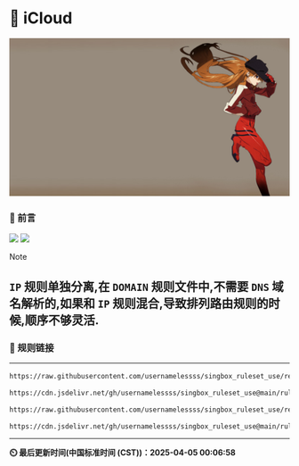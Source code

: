
# 🧸 iCloud
![](https://raw.githubusercontent.com/usernamelessss/picture-bed/main/images/202504042256831.jpg)
### 📣 前言
![](https://shields.io/badge/-移除重复规则-ff69b4) ![](https://shields.io/badge/-IP&nbsp;规则单独存放不与&nbsp;DOMAIN&nbsp;等混合-green)
> [!NOTE]
**`IP` 规则单独分离,在 `DOMAIN` 规则文件中,不需要 `DNS` 域名解析的,如果和 `IP` 规则混合,导致排列路由规则的时候,顺序不够灵活.**
---

###  🔗 规则链接
---

```url
https://raw.githubusercontent.com/usernamelessss/singbox_ruleset_use/refs/heads/main/rule/iCloud/iCloud_No_IP.json
```

```url
https://cdn.jsdelivr.net/gh/usernamelessss/singbox_ruleset_use@main/rule/iCloud/iCloud_No_IP.json
```

```url
https://raw.githubusercontent.com/usernamelessss/singbox_ruleset_use/refs/heads/main/rule/iCloud/iCloud_No_IP.srs
```

```url
https://cdn.jsdelivr.net/gh/usernamelessss/singbox_ruleset_use@main/rule/iCloud/iCloud_No_IP.srs
```

---
**⏲️ 最后更新时间(中国标准时间 (CST))：2025-04-05 00:06:58**
